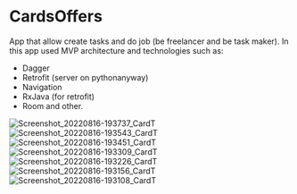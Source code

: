 # CardsOffers

App that allow create tasks and do job (be freelancer and be task maker).
In this app used MVP architecture and technologies such as:
- Dagger 
- Retrofit (server on pythonanyway)
- Navigation
- RxJava (for retrofit)
- Room
and other.


![Screenshot_20220816-193737_CardT](https://user-images.githubusercontent.com/49618961/184936232-37def835-2243-4e5e-8e84-ce3649d997d0.jpg)
![Screenshot_20220816-193543_CardT](https://user-images.githubusercontent.com/49618961/184936239-9dcd9c97-07fd-4954-b256-711807cc9ae8.jpg)
![Screenshot_20220816-193451_CardT](https://user-images.githubusercontent.com/49618961/184936241-e86bcf47-2a7f-4a51-8f0e-cf5eab9f8250.jpg)
![Screenshot_20220816-193309_CardT](https://user-images.githubusercontent.com/49618961/184936245-7a82a526-be11-4298-8703-e1effaa31800.jpg)
![Screenshot_20220816-193226_CardT](https://user-images.githubusercontent.com/49618961/184936247-81736b21-2e23-4300-b743-c62d38379b48.jpg)
![Screenshot_20220816-193156_CardT](https://user-images.githubusercontent.com/49618961/184936249-c117c86c-846d-4c70-8a32-dc6f501dd7d5.jpg)
![Screenshot_20220816-193108_CardT](https://user-images.githubusercontent.com/49618961/184936250-6c529da6-8417-41d4-b794-6f51cfd06b7e.jpg)


